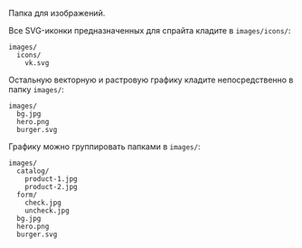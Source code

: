 Папка для изображений.

Все SVG-иконки предназначенных для спрайта кладите в `images/icons/`:
```
images/
  icons/
    vk.svg
```

Остальную векторную и растровую графику кладите непосредственно в папку `images/`:
```
images/
  bg.jpg
  hero.png
  burger.svg
```

Графику можно группировать папками в `images/`:
```
images/
  catalog/
    product-1.jpg
    product-2.jpg
  form/
    check.jpg
    uncheck.jpg
  bg.jpg
  hero.png
  burger.svg
```
